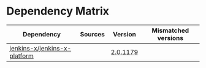 # Dependency Matrix

Dependency | Sources | Version | Mismatched versions
---------- | ------- | ------- | -------------------
[jenkins-x/jenkins-x-platform](https://github.com/jenkins-x/jenkins-x-platform.git) |  | [2.0.1179](https://github.com/jenkins-x/jenkins-x-platform/releases/tag/v2.0.1179) | 
